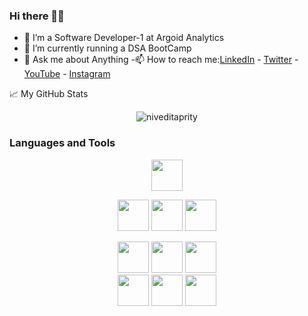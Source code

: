 ### Hi there 👩‍🎓
           
- 🔭 I’m a Software Developer-1 at Argoid Analytics
- 👯 I’m  currently running a DSA BootCamp 
- 💬 Ask me about Anything 
-📫 How to reach me:[LinkedIn](https://www.linkedin.com/in/nivedita-kumari-47a469163/)
           - [Twitter](https://twitter.com/nivedit08422106)
           - [YouTube](https://www.youtube.com/channel/UCXvLMx5SFLUDuGweg-ZnfSg)
           - [Instagram](https://www.instagram.com/tech_adora/)
           
           
<summary>📈 My GitHub Stats</summary>

<p align="center"> <img src="https://github-readme-stats.vercel.app/api?username=niveditaprity&show_icons=true&theme=gotham" alt="niveditaprity" />
           

### Languages and Tools

<div align="center">
<code><img height="50" src="https://www.vectorlogo.zone/logos/apache_spark/apache_spark-ar21.svg"></code>
           
<code><img height="50" src="https://www.vectorlogo.zone/logos/angular/angular-ar21.svg"></code>
<code><img height="50" src="https://www.vectorlogo.zone/logos/java/java-ar21.svg"></code>
<code><img height="50" src="https://www.vectorlogo.zone/logos/javascript/javascript-horizontal.svg"></code>
</div>
<div align="center">
<code><img height="50" src="https://www.vectorlogo.zone/logos/mysql/mysql-ar21.svg"></code>
<code><img height="50" src="https://www.vectorlogo.zone/logos/djangoproject/djangoproject-ar21.svg"></code>
<code><img height="50" src="https://www.vectorlogo.zone/logos/python/python-ar21.svg"></code>     
</div>
<div align="center">
<code><img height="50" src="https://www.vectorlogo.zone/logos/jupyter/jupyter-ar21.svg"></code>
<code><img height="50" src="https://www.vectorlogo.zone/logos/scala-lang/scala-lang-ar21.svg"></code>
<code><img height="50" src="https://www.vectorlogo.zone/logos/jquery/jquery-ar21.svg"></code>       
</div>


